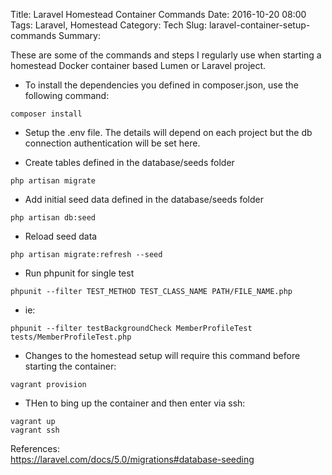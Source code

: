 Title: Laravel Homestead Container Commands
Date: 2016-10-20 08:00
Tags: Laravel, Homestead
Category: Tech
Slug: laravel-container-setup-commands
Summary: 


These are some of the commands and steps I regularly use when starting a homestead Docker container based Lumen or Laravel project. 

- To install the dependencies you defined in composer.json, use the following command:  

```
composer install
```


- Setup the .env file. The details will depend on each project but the db connection authentication will be set here. 

- Create tables defined in the database/seeds folder  


```
php artisan migrate
```

- Add initial seed data defined in the database/seeds folder  


```
php artisan db:seed
```

- Reload seed data  


```
php artisan migrate:refresh --seed
```


- Run phpunit for single test  

```
phpunit --filter TEST_METHOD TEST_CLASS_NAME PATH/FILE_NAME.php
```
     
- ie:

```
phpunit --filter testBackgroundCheck MemberProfileTest tests/MemberProfileTest.php
```

 - Changes to the homestead setup will require this command before starting the container:  
```
vagrant provision
```

 - THen to bing up the container and then enter via ssh:  
```
vagrant up
vagrant ssh
```

References:  
https://laravel.com/docs/5.0/migrations#database-seeding  

